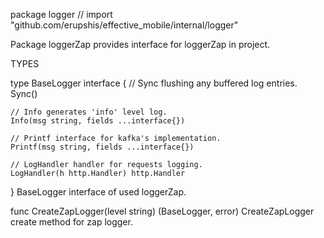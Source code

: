 package logger // import "github.com/erupshis/effective_mobile/internal/logger"

Package loggerZap provides interface for loggerZap in project.

TYPES

type BaseLogger interface {
	// Sync flushing any buffered log entries.
	Sync()

	// Info generates 'info' level log.
	Info(msg string, fields ...interface{})

	// Printf interface for kafka's implementation.
	Printf(msg string, fields ...interface{})

	// LogHandler handler for requests logging.
	LogHandler(h http.Handler) http.Handler
}
    BaseLogger interface of used loggerZap.

func CreateZapLogger(level string) (BaseLogger, error)
    CreateZapLogger create method for zap logger.

